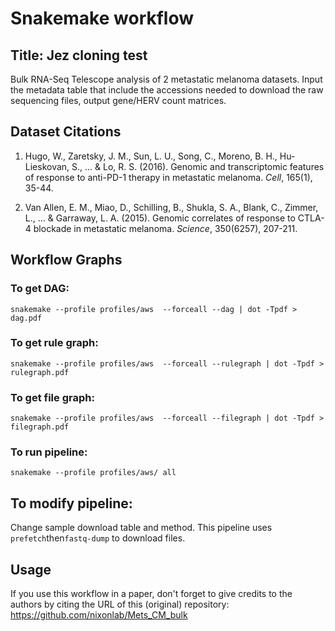# Snakemake workflow

## Title: Jez cloning test

Bulk RNA-Seq Telescope analysis of 2 metastatic melanoma datasets. Input the metadata table that include the accessions needed to download the raw sequencing files, output gene/HERV count matrices.

## Dataset Citations

1. Hugo, W., Zaretsky, J. M., Sun, L. U., Song, C., Moreno, B. H., Hu-Lieskovan, S., ... & Lo, R. S. (2016). Genomic and transcriptomic features of response to anti-PD-1 therapy in metastatic melanoma. *Cell*, 165(1), 35-44.

2. Van Allen, E. M., Miao, D., Schilling, B., Shukla, S. A., Blank, C., Zimmer, L., ... & Garraway, L. A. (2015). Genomic correlates of response to CTLA-4 blockade in metastatic melanoma. *Science*, 350(6257), 207-211.

## Workflow Graphs

### To get DAG:
 
```snakemake --profile profiles/aws  --forceall --dag | dot -Tpdf > dag.pdf```

### To get rule graph:

```snakemake --profile profiles/aws  --forceall --rulegraph | dot -Tpdf > rulegraph.pdf```

### To get file graph:

```snakemake --profile profiles/aws  --forceall --filegraph | dot -Tpdf > filegraph.pdf```

### To run pipeline:

```snakemake --profile profiles/aws/ all```

## To modify pipeline:

Change sample download table and method. This pipeline uses ```prefetch```then```fastq-dump``` to download files.


## Usage

 If you use this workflow in a paper, don't forget to give credits to the authors by citing the URL of this (original) repository: https://github.com/nixonlab/Mets_CM_bulk
